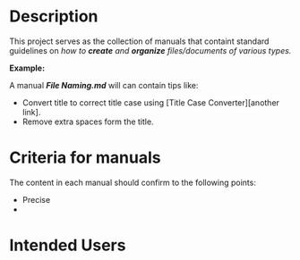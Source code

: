 # Description
This project serves as the collection of manuals that containt standard guidelines on _how to **create** and **organize** files/documents of various types._

**Example:**

A manual **_File Naming.md_** will can contain tips like:
* Convert title to correct title case using [Title Case Converter][another link].
* Remove extra spaces form the title. 

# Criteria for manuals
The content in each manual should confirm to the following points: 
* Precise
* 

# Intended Users

[Title Case Converter]:https://titlecaseconverter.com/
